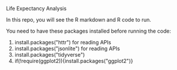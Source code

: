 Life Expectancy Analysis

In this repo, you will see the R markdown and R code to run. 

You need to have these packages installed before running the code: 

1) install.packages("httr") for reading APIs
2) install.packages("jsonlite") for reading APIs
3) install.packages("tidyverse")
4) if(!require(ggplot2)){install.packages("ggplot2")} 

